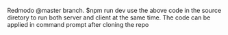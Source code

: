 Redmodo @master branch.
$npm run dev 
use the above code in the source diretory to run both server and client at the same time.
The code can be applied in command prompt after cloning the repo
